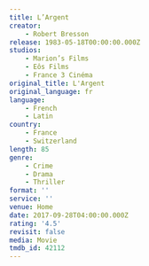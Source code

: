 ```yaml
---
title: L’Argent
creator:
    - Robert Bresson
release: 1983-05-18T00:00:00.000Z
studios:
    - Marion’s Films
    - Eôs Films
    - France 3 Cinéma
original_title: L'Argent
original_language: fr
language:
    - French
    - Latin
country:
    - France
    - Switzerland
length: 85
genre:
    - Crime
    - Drama
    - Thriller
format: ''
service: ''
venue: Home
date: 2017-09-28T04:00:00.000Z
rating: '4.5'
revisit: false
media: Movie
tmdb_id: 42112
---
```



